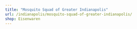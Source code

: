 ```yaml
---
title: "Mosquito Squad of Greater Indianapolis"
url: /indianapolis/mosquito-squad-of-greater-indianapolis/
shop: Eisenwaren
---
```

